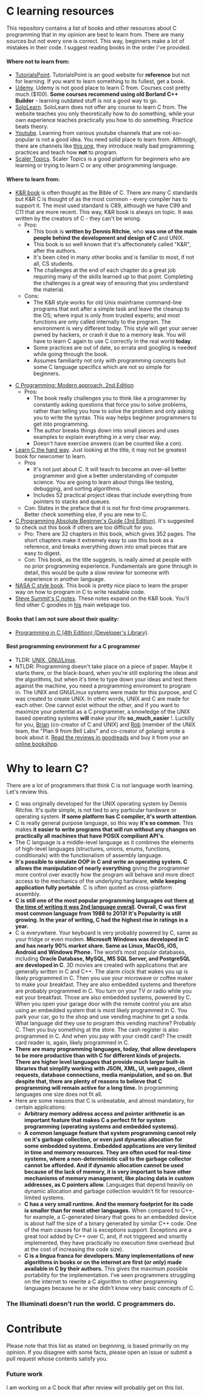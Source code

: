 # C learning resources
This repository contains a list of books and other resources about C programming that in my opinion are best to learn from. There are many sources but not every one is correct. This way, beginners make a lot of mistakes in their code. I suggest reading books in the order I've provided.

#### Where **not** to learn from:
 - [TutorialsPoint](https://www.tutorialspoint.com/cprogramming/index.htm). TutorialsPoint is an good website for **reference** but not for learning. If you want to learn something to its fullest, get a book.
 - [Udemy](https://www.udemy.com/c-programming-for-beginners/). Udemy is not good place to learn C from. Courses cost pretty much ($100). **Some courses recommend using old Borland C++ Builder** - learning outdated stuff is not a good way to go.
 - [SoloLearn](https://www.sololearn.com/). SoloLearn does not offer any course to learn C from. The website teaches you only theoretically how to do something, while your own experience teaches practically you how to do something. Practice beats theory.
 - [Youtube](https://youtube.com/). Learning from various youtube channels that are not-so-popular is not a good idea. You need solid place to learn from. Although, there are channels like [this one](https://www.youtube.com/channel/UCzn6vAfspIcagLax1fck_jw), they introduce really bad programming practices and teach how **not** to program.
 - [Scaler Topics](https://www.scaler.com/topics/c/). Scaler Topics is a good platform for beginners who are learning or trying to learn C or any other programming language.

#### Where to learn from:
 - [K&R book](https://archive.org/download/cprogbooks/k%26r.pdf) is often thought as the Bible of C. There are many C standards but K&R C is thought of as the most common - every compiler has to support it. The most used standard is C89, although we have C99 and C11 that are more recent. This way, K&R book is always on topic. It was written by the creators of C - they can't be wrong.
   * Pros:
     * This book is **written by Dennis Ritchie**, who **was one of the main people behind the development and design of C** and UNIX.
     * This book is so well known that it's affectionately called "K&R", after the authors.
     * It's been cited in many other books and is familiar to most, if not all, CS students.
     * The challenges at the end of each chapter do a great job requiring many of the skills learned up to that point. Completing the challenges is a great way of ensuring that you understand the material.
   * Cons:
     * The K&R style works for old Unix mainframe command-line programs that exit after a simple task and leave the cleanup to the OS; where input is only from trusted experts; and most functions are only called internally to the program. The environment is very different today. This style will get your server pwned by hackers, or crash it due to a memory leak. You will have to learn C again to use C correctly in the real world **today**.
     * Some practices are out of date, so errata and googling is needed while going through the book.
     * Assumes familiarity not only with programming concepts but some C language specifics which are not so simple for beginners.
 * [C Programming: Modern approach, 2nd Edition](https://www.amazon.com/C-Programming-Modern-Approach-2nd/dp/0393979504)
   * Pros:
     * The book really challenges you to think like a programmer by constantly asking questions that force you to solve problems, rather than telling you how to solve the problem and only asking you to write the syntax. This way helps beginner programmers to get into programming.
     * The author breaks things down into small pieces and uses examples to explain everything in a very clear way.
     * Doesn't have exercise answers (can be counted like a con).
 * [Learn C the hard way](https://learncodethehardway.org/c/). Just looking at the title, it may not be greatest book for newcomer to learn.
   * Pros
     * It's not just about C. It will teach to become an over-all better programmer and give a better understanding of computer science. You are going to learn about things like testing, debugging, and sorting algorithms.
     * Includes 52 practical project ideas that include everything from pointers to stacks and queues.
   * Con: States in the preface that it is not for first-time programmers. Better check something else, if you are new to C.
 * [C Programming Absolute Beginner's Guide (3rd Edition)](https://www.amazon.com/Programming-Absolute-Beginners-Guide-3rd/dp/0789751984). It's suggested to check out this book if others are too difficult for you.
   * Pro: There are 32 chapters in this book, which gives 352 pages. The short chapters make it extremely easy to use this book as a reference, and breaks everything down into small pieces that are easy to digest.
   * Con: This book, as the title suggests, is really aimed at people with no prior programming experience.
Fundamentals are gone through in detail, this would be quite a slow review for someone with experience in another language.
 * [NASA C style book](https://web.archive.org/web/20130718191933/http://homepages.inf.ed.ac.uk/dts/pm/Papers/nasa-c-style.pdf). This book is pretty nice place to learn the proper way on how to program in C to write readable code.
 * [Steve Summit's C notes](https://www.eskimo.com/~scs/cclass/). These notes expand on the K&R book. You'll find other C goodies in [his](https://www.eskimo.com/~scs/) main webpage too.

#### Books that I am not sure about their quality:

 * [Programming in C (4th Edition) (Developer's Library)](https://www.amazon.com/Programming-C-4th-Developers-Library/dp/0321776410/ref=pd_bxgy_14_img_2?_encoding=UTF8&pd_rd_i=0321776410&pd_rd_r=F4EZTNWZYDBJA50CBXYE&pd_rd_w=ZihCY&pd_rd_wg=4ehaO&psc=1&refRID=F4EZTNWZYDBJA50CBXYE).
 
#### Best programming environment for a C programmer
- TLDR: [UNIX, GNU/Linux](https://www.amazon.com/-/es/Brian-W-Kernighan/dp/013937681X/).
- NTLDR:
Programming doesn't take place on a piece of paper. Maybe it starts there, or the black-board, when you're still exploring the ideas and the algorithms, but when it's time to type down your ideas and test them against the machine, you need a programming enviroment to program in. The UNIX and GNU/Linux systems were made for this purpose, and C was created to create UNIX. In other words, UNIX and C are made for each other. One cannot exist without the other, and if you want to maximize your potential as a C programmer, a knowledge of the UNIX based operating systems **will** make your life **so_much_easier** !. Luckilly for you, [Brian](https://en.wikipedia.org/wiki/Brian_Kernighan) (co-creator of C and UNIX) and [Rob](https://en.wikipedia.org/wiki/Rob_Pike) (member of the UNIX team, the "Plan 9 from Bell Labs" and co-creator of golang) wrote a book about it. [Read the reviews in goodreads](https://www.goodreads.com/book/show/337338.The_UNIX_Programming_Environment) and buy it from your an [online bookshop](https://www.amazon.com/-/es/Brian-W-Kernighan/dp/013937681X/).

 # Why to learn C?

There are a lot of programmers that think C is not language worth learning. Let's review this.

 - C was originally developed for the UNIX operating system by Dennis Ritchie. It's quite simple, is not tied to any particular hardware or operating system. **If some platform has C compiler, it's worth attention**.
 - C is really general purpose language, so this way **it's so common**. This makes **it easier to write programs that will run without any changes on practically all machines that have POSIX compiliant API's**.
- The C language is a middle-level language as it combines the elements of high-level languages (structures, unions, enums, functions, conditionals) with the functionalism of assembly language.
 - **It's possible to simulate OOP in C and write an operating system. C allows the manipulation of nearly everything** giving the programmer more control over exactly how the program will behave and more direct access to the mechanics of the underlying hardware, **while keeping application fully portable**. C is often quoted as cross-platform assembly.
 - **C is still one of the most popular programming languages out there [at the time of writing it was 2nd language overall](https://www.tiobe.com/tiobe-index/). Overall, C was first most common language from 1988 to 2013! It's Popularity is still growing. In the year of writing, C had the highest rise in ratings in a year.**
 - C is everywhere. Your keyboard is very probably powered by C, same as your fridge or even modem. **Microsoft Windows was developed in C and has nearly 90% market share. Same as Linux, MacOS, iOS, Android and Windows Phone.** The world’s most popular databases, including **Oracle Database, MySQL, MS SQL Server, and PostgreSQL are developed in C**. 3D movies are created with applications that are generally written in C and C++. The alarm clock that wakes you up is likely programmed in C. Then you use your microwave or coffee maker to make your breakfast. They are also embedded systems and therefore are probably programmed in C. You turn on your TV or radio while you eat your breakfast. Those are also embedded systems, powered by C. When you open your garage door with the remote control you are also using an embedded system that is most likely programmed in C. You park your car, go to the shop and use vending machine to get a soda. What language did they use to program this vending machine? Probably C. Then you buy something at the store. The cash register is also programmed in C. And when you pay with your credit card? The credit card reader is, again, likely programmed in C.
 - **There are many programming languages, today, that allow developers to be more productive than with C for different kinds of projects. There are higher level languages that provide much larger built-in libraries that simplify working with JSON, XML, UI, web pages, client requests, database connections, media manipulation, and so on. But despite that, there are plenty of reasons to believe that C programming will remain active for a long time.** In programming languages one size does not fit all.
 - Here are some reasons that C is unbeatable, and almost mandatory, for certain applications:
   * **Arbitrary memory address access and pointer arithmetic is an important feature that makes C a perfect fit for system programming (operating systems and embedded systems).**
   * **A common language feature that system programming cannot rely on it's garbage collection, or even just dynamic allocation for some embedded systems. Embedded applications are very limited in time and memory resources. They are often used for real-time systems, where a non-deterministic call to the garbage collector cannot be afforded. And if dynamic allocation cannot be used because of the lack of memory, it is very important to have other mechanisms of memory management, like placing data in custom addresses, as C pointers allow.** Languages that depend heavily on dynamic allocation and garbage collection wouldn’t fit for resource-limited systems.
   * **C has a very small runtime. And the memory footprint for its code is smaller than for most other languages.** When compared to C++, for example, a C-generated binary that goes to an embedded device is about half the size of a binary generated by similar C++ code. One of the main causes for that is exceptions support. Exceptions are a great tool added by C++ over C, and, if not triggered and smartly implemented, they have practically no execution time overhead (but at the cost of increasing the code size).
   * **C is a lingua franca for developers. Many implementations of new algorithms in books or on the internet are first (or only) made available in C by their authors.** This gives the maximum possible portability for the implementation. I’ve seen programmers struggling on the internet to rewrite a C algorithm to other programming languages because he or she didn’t know very basic concepts of C.

### The Illuminati doesn't run the world. C programmers do.

# Contribute

Please note that this list as stated on beginning, is based primarily on my opinion. If you disagree with some facts, please open an issue or submit a pull request whose contents satisfy you. 

### Future work

I am working on a C book that after review will probably get on this list.

